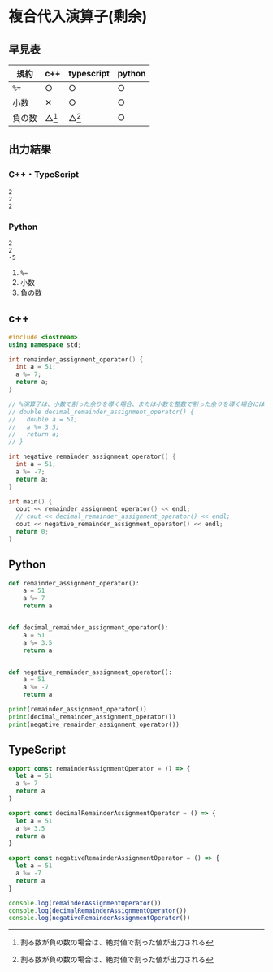 # 複合代入演算子(剰余)

## 早見表

|規約      |c++   |typescript|python|
|----------|------|----------|------|
|`%=`      |○     |○         |○     |
|小数      |✕    |○         |○     |
|負の数    |△[^1]|△[^1]    |○     |

[^1]: 割る数が負の数の場合は、絶対値で割った値が出力される

## 出力結果

### C++・TypeScript

```
2
2
2
```

### Python

```
2
2
-5
```

1. `%=`
2. 小数
3. 負の数

## c++

```c++
#include <iostream>
using namespace std;

int remainder_assignment_operator() {
  int a = 51;
  a %= 7;
  return a;
}

// %演算子は、小数で割った余りを導く場合、または小数を整数で割った余りを導く場合には使用できない。
// double decimal_remainder_assignment_operator() {
//   double a = 51;
//   a %= 3.5;
//   return a;
// }

int negative_remainder_assignment_operator() {
  int a = 51;
  a %= -7;
  return a;
}

int main() {
  cout << remainder_assignment_operator() << endl;
  // cout << decimal_remainder_assignment_operator() << endl;
  cout << negative_remainder_assignment_operator() << endl;
  return 0;
}
```

## Python

```python
def remainder_assignment_operator():
    a = 51
    a %= 7
    return a


def decimal_remainder_assignment_operator():
    a = 51
    a %= 3.5
    return a


def negative_remainder_assignment_operator():
    a = 51
    a %= -7
    return a

print(remainder_assignment_operator())
print(decimal_remainder_assignment_operator())
print(negative_remainder_assignment_operator())

```

## TypeScript

```ts
export const remainderAssignmentOperator = () => {
  let a = 51
  a %= 7
  return a
}

export const decimalRemainderAssignmentOperator = () => {
  let a = 51
  a %= 3.5
  return a
}

export const negativeRemainderAssignmentOperator = () => {
  let a = 51
  a %= -7
  return a
}

console.log(remainderAssignmentOperator())
console.log(decimalRemainderAssignmentOperator())
console.log(negativeRemainderAssignmentOperator())

```